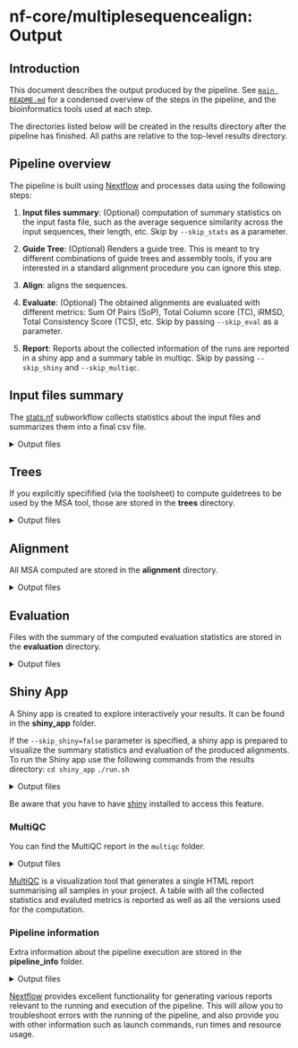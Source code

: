 # nf-core/multiplesequencealign: Output

## Introduction

This document describes the output produced by the pipeline. See [`main README.md`](../README.md) for a condensed overview of the steps in the pipeline, and the bioinformatics tools used at each step.

The directories listed below will be created in the results directory after the pipeline has finished. All paths are relative to the top-level results directory.

## Pipeline overview

The pipeline is built using [Nextflow](https://www.nextflow.io/) and processes data using the following steps:

1. **Input files summary**: (Optional) computation of summary statistics on the input fasta file, such as the average sequence similarity across the input sequences, their length, etc. Skip by `--skip_stats` as a parameter.

2. **Guide Tree**: (Optional) Renders a guide tree. This is meant to try different combinations of guide trees and assembly tools, if you are interested in a standard alignment procedure you can ignore this step.
3. **Align**: aligns the sequences.
4. **Evaluate**: (Optional) The obtained alignments are evaluated with different metrics: Sum Of Pairs (SoP), Total Column score (TC), iRMSD, Total Consistency Score (TCS), etc. Skip by passing `--skip_eval` as a parameter.
5. **Report**: Reports about the collected information of the runs are reported in a shiny app and a summary table in multiqc. Skip by passing `--skip_shiny` and `--skip_multiqc`.

## Input files summary

The [stats.nf](https://github.com/nf-core/multiplesequencealign/blob/dev/subworkflows/local/stats.nf) subworkflow collects statistics about the input files and summarizes them into a final csv file.

<details markdown="1">
<summary>Output files</summary>

- `summary/stats/`
  - `complete_summary_stats.csv`: csv file containing the summary for all the statistics computed on the input file.
  - `sequences/`
    - `seqstats/*_seqstats.csv`: file containing the sequence input length for each sequence in the family defined by the file name. If `--calc_seq_stats` is specified.
    - `perc_sim/*_txt`: file containing the pairwise sequence similarity for all input sequences. If `--calc_sim` is specified.
  - `structures/` - `plddt/*_full_plddt.csv`: file containing the plddt of the structures for each sequence in the input file. If `--extract_plddt` is specified.
  </details>

## Trees

If you explicitly specifified (via the toolsheet) to compute guidetrees to be used by the MSA tool, those are stored in the **trees** directory.

<details markdown="1">
<summary>Output files</summary>

- `trees/`
  - `*/*.dnd`: guide tree files.

</details>

## Alignment

All MSA computed are stored in the **alignment** directory.

<details markdown="1">
<summary>Output files</summary>

- `alignment/`
  - `*/*.fa`: each subdirectory is named after the sample id. It contains all the alignments computed on it. The filename contains all the informations of the input file used and the tool.
    The file naming convention is:
    {Input*file}*{Tree}_args-{Tree_args}_{MSA}\_args-{MSA_args}.aln

</details>

## Evaluation

Files with the summary of the computed evaluation statistics are stored in the **evaluation** directory.

<details markdown="1">
<summary>Output files</summary>

- `evaluation/`
  - `tcoffee_irmsd/`: directory containing the files with the complete iRMSD files. If `--calc_irmsd` is specified.
  - `tcoffee_tcs/`: directory containing the files with the complete TCS files. If `--calc_tcs` is specified.
  - `complete_summary_eval.csv`: csv file containing the summary of all evaluation metrics for each input file.
  </details>

## Shiny App

A Shiny app is created to explore interactively your results. It can be found in the **shiny_app** folder.

If the `--skip_shiny=false` parameter is specified, a shiny app is prepared to visualize the summary statistics and evaluation of the produced alignments.
To run the Shiny app use the following commands from the results directory:
`cd shiny_app`
`./run.sh`

<details markdown="1">
<summary>Output files</summary>

- `shiny_app/`
  - `run.sh`: executable to start the shiny app.
  - `*.py*`: shiny app files.
  - `*.csv`: csv file used by shiny app.
  - `trace.txt`: trace file used by shiny app.
  </details>

Be aware that you have to have [shiny](https://shiny.posit.co/py/) installed to access this feature.

### MultiQC

You can find the MultiQC report in the `multiqc` folder.

<details markdown="1">
<summary>Output files</summary>

- `multiqc/`
  - `multiqc_report.html`: a standalone HTML file that can be viewed in your web browser.
  - `multiqc_data/`: directory containing parsed statistics from the different tools used in the pipeline.
  - `multiqc_plots/`: directory containing static images from the report in various formats.

</details>

[MultiQC](http://multiqc.info) is a visualization tool that generates a single HTML report summarising all samples in your project. A table with all the collected statistics and evaluted metrics is reported as well as all the versions used for the computation.

### Pipeline information

Extra information about the pipeline execution are stored in the **pipeline_info** folder.

<details markdown="1">
<summary>Output files</summary>

- `pipeline_info/`
  - Reports generated by Nextflow: `execution_report.html`, `execution_timeline.html`, `execution_trace.txt` and `pipeline_dag.dot`/`pipeline_dag.svg`.
  - Reports generated by the pipeline: `pipeline_report.html`, `pipeline_report.txt` and `software_versions.yml`. The `pipeline_report*` files will only be present if the `--email` / `--email_on_fail` parameter's are used when running the pipeline.
  - Reformatted samplesheet files used as input to the pipeline: `samplesheet.valid.csv`.
  - Parameters used by the pipeline run: `params.json`.

</details>

[Nextflow](https://www.nextflow.io/docs/latest/tracing.html) provides excellent functionality for generating various reports relevant to the running and execution of the pipeline. This will allow you to troubleshoot errors with the running of the pipeline, and also provide you with other information such as launch commands, run times and resource usage.
